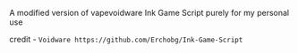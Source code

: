 A modified version of vapevoidware Ink Game Script purely for my personal use

credit - `Voidware https://github.com/Erchobg/Ink-Game-Script`

